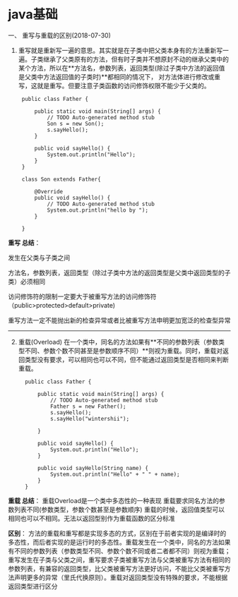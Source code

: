 # java基础



一、 重写与重载的区别(2018-07-30)

1. 重写就是重新写一遍的意思。其实就是在子类中把父类本身有的方法重新写一遍。子类继承了父类原有的方法，但有时子类并不想原封不动的继承父类中的某个方法，所以在**方法名，参数列表，返回类型(除过子类中方法的返回值是父类中方法返回值的子类时)**都相同的情况下， 对方法体进行修改或重写，这就是重写。但要注意子类函数的访问修饰权限不能少于父类的。 

        public class Father {
    
            public static void main(String[] args) {
                // TODO Auto-generated method stub
                Son s = new Son();
                s.sayHello();
            }
        
            public void sayHello() {
                System.out.println("Hello");
            }
        }
    
        class Son extends Father{
        
            @Override
            public void sayHello() {
                // TODO Auto-generated method stub
                System.out.println("hello by ");
            }
        
        }
**重写 总结**：
 
发生在父类与子类之间 

方法名，参数列表，返回类型（除过子类中方法的返回类型是父类中返回类型的子类）必须相同 

访问修饰符的限制一定要大于被重写方法的访问修饰符（public>protected>default>private) 

重写方法一定不能抛出新的检查异常或者比被重写方法申明更加宽泛的检查型异常

---------------------------------------------------


2. 重载(Overload) 
在一个类中，同名的方法如果有**不同的参数列表（参数类型不同、参数个数不同甚至是参数顺序不同）**则视为重载。同时，重载对返回类型没有要求，可以相同也可以不同，但不能通过返回类型是否相同来判断重载。
 
         public class Father {
         
             public static void main(String[] args) {
                 // TODO Auto-generated method stub
                 Father s = new Father();
                 s.sayHello();
                 s.sayHello("wintershii");
         
             }
         
             public void sayHello() {
                 System.out.println("Hello");
             }
         
             public void sayHello(String name) {
                 System.out.println("Hello" + " " + name);
             }
         }
         
**重载 总结**： 
重载Overload是一个类中多态性的一种表现 
重载要求同名方法的参数列表不同(参数类型，参数个数甚至是参数顺序) 
重载的时候，返回值类型可以相同也可以不相同。无法以返回型别作为重载函数的区分标准

**区别**：
方法的重载和重写都是实现多态的方式，区别在于前者实现的是编译时的多态性，而后者实现的是运行时的多态性。重载发生在一个类中，同名的方法如果有不同的参数列表（参数类型不同、参数个数不同或者二者都不同）则视为重载；重写发生在子类与父类之间，重写要求子类被重写方法与父类被重写方法有相同的参数列表，有兼容的返回类型，比父类被重写方法更好访问，不能比父类被重写方法声明更多的异常（里氏代换原则）。重载对返回类型没有特殊的要求，不能根据返回类型进行区分